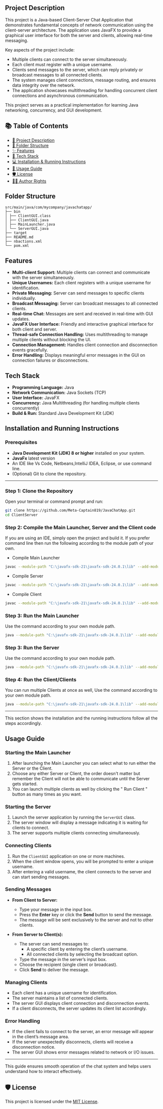 ## Project Description

This project is a Java-based Client-Server Chat Application that demonstrates fundamental concepts of network communication using the client-server architecture. The application uses JavaFX to provide a graphical user interface for both the server and clients, allowing real-time messaging.

Key aspects of the project include:

- Multiple clients can connect to the server simultaneously.
- Each client must register with a unique username.
- Clients send messages to the server, which can reply privately or broadcast messages to all connected clients.
- The system manages client connections, message routing, and ensures data integrity over the network.
- The application showcases multithreading for handling concurrent client connections and asynchronous communication.


This project serves as a practical implementation for learning Java networking, concurrency, and GUI development.


## 📚 Table of Contents

- [📖 Project Description](#project-description)
- [📂 Folder Structure](#folder-structure)
- [✨ Features](#features)
- [🧰 Tech Stack](#tech-stack)
- [💻 Installation & Running Instructions](#installation--running-instructions)
- [🚀 Usage Guide](#usage-guide)
- [🛡️ License](#license)
- [👨‍💻 Author Rights](#-author-rights)

## Folder Structure

```
src/main/java/com/mycompany/javachatapp/
├── bin
│ ├── ClientGUI.class
│ ├── ClientGUI.java
│ ├── MainLauncher.java
│ └── ServerGUI.java
├── target
├── README.md
├── nbactions.xml
└── pom.xml
```

## Features

- **Multi-client Support:** Multiple clients can connect and communicate with the server simultaneously.
- **Unique Usernames:** Each client registers with a unique username for identification.
- **Private Messaging:** Server can send messages to specific clients individually.
- **Broadcast Messaging:** Server can broadcast messages to all connected clients.
- **Real-time Chat:** Messages are sent and received in real-time with GUI updates.
- **JavaFX User Interface:** Friendly and interactive graphical interface for both client and server.
- **Thread-safe Connection Handling:** Uses multithreading to manage multiple clients without blocking the UI.
- **Connection Management:** Handles client connection and disconnection events gracefully.
- **Error Handling:** Displays meaningful error messages in the GUI on connection failures or disconnections.

## Tech Stack

- **Programming Language:** Java  
- **Network Communication:** Java Sockets (TCP)  
- **User Interface:** JavaFX  
- **Concurrency:** Java Multithreading (for handling multiple clients concurrently)  
- **Build & Run:** Standard Java Development Kit (JDK)  

## Installation and Running Instructions

### Prerequisites

- **Java Development Kit (JDK) 8 or higher** installed on your system.  
- **JavaFx** latest version
- An IDE like Vs Code, Netbeans,IntelliJ IDEA, Eclipse, or use command line.  
- (Optional) Git to clone the repository.

---

### Step 1: Clone the Repository

Open your terminal or command prompt and run:

```bash
git clone https://github.com/Meta-Captain819/JavaChatApp.git
cd ClientServer
```
### Step 2: Compile the Main Launcher, Server and the Client code
If you are using an IDE, simply open the project and build it.
If you prefer command line then run the following according to the module path of your own.

- Compile Main Launcher

```bash
javac --module-path "C:\javafx-sdk-21\javafx-sdk-24.0.1\lib" --add-modules javafx.controls,javafx.fxml -d bin MainLauncher.java
```
- Compile Server

```bash
javac --module-path "C:\javafx-sdk-21\javafx-sdk-24.0.1\lib" --add-modules javafx.controls,javafx.fxml -d bin ServerGUI.java
```
- Compile Client

```bash
javac --module-path "C:\javafx-sdk-21\javafx-sdk-24.0.1\lib" --add-modules javafx.controls,javafx.fxml -d bin ClientGUI.java

```

### Step 3: Run the Main Launcher
Use the command according to your own module path.
```bash
java --module-path "C:\javafx-sdk-21\javafx-sdk-24.0.1\lib" --add-modules javafx.controls,javafx.fxml -cp bin MainLauncher
```

### Step 3: Run the Server
Use the command according to your own module path.
```bash
java --module-path "C:\javafx-sdk-21\javafx-sdk-24.0.1\lib" --add-modules javafx.controls,javafx.fxml -cp bin ServerGUI
```

### Step 4: Run the Client/Clients
You can run multiple Clients at once as well, Use the command according to your own module path.


```bash
java --module-path "C:\javafx-sdk-21\javafx-sdk-24.0.1\lib" --add-modules javafx.controls,javafx.fxml -cp bin ClientGUI
```
---

This section shows the installation and the running instructions follow all the steps accordingly.

## Usage Guide

### Starting the Main Launcher

1. After launching the Main Launcher you can select what to run either the Server or the Client.
2. Choose any either Server or Client, the order doesn't matter but remember the Client will not be able to communicate until the Server gets started.
3. You can launch multiple clients as well by clicking the " Run Client " button as many times as you want.

### Starting the Server

1. Launch the server application by running the `ServerGUI` class.
2. The server window will display a message indicating it is waiting for clients to connect.
3. The server supports multiple clients connecting simultaneously.

### Connecting Clients

1. Run the `ClientGUI` application on one or more machines.
2. When the client window opens, you will be prompted to enter a unique username.
3. After entering a valid username, the client connects to the server and can start sending messages.

### Sending Messages

- **From Client to Server:**
  - Type your message in the input box.
  - Press the **Enter** key or click the **Send** button to send the message.
  - The message will be sent exclusively to the server and not to other clients.

- **From Server to Client(s):**
  - The server can send messages to:
    - A specific client by entering the client’s username.
    - All connected clients by selecting the broadcast option.
  - Type the message in the server’s input box.
  - Choose the recipient (single client or broadcast).
  - Click **Send** to deliver the message.

### Managing Clients

- Each client has a unique username for identification.
- The server maintains a list of connected clients.
- The server GUI displays client connection and disconnection events.
- If a client disconnects, the server updates its client list accordingly.

### Error Handling

- If the client fails to connect to the server, an error message will appear in the client’s message area.
- If the server unexpectedly disconnects, clients will receive a disconnection notice.
- The server GUI shows error messages related to network or I/O issues.

---

This guide ensures smooth operation of the chat system and helps users understand how to interact effectively.


## 🛡️ License

This project is licensed under the [MIT License](https://opensource.org/licenses/MIT).






